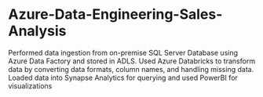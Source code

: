 # Azure-Data-Engineering-Sales-Analysis
Performed data ingestion from on-premise SQL Server Database using Azure Data Factory and stored in ADLS. Used Azure Databricks to transform data by converting data formats, column names, and handling missing data. Loaded data into Synapse Analytics for querying and used PowerBI for visualizations
